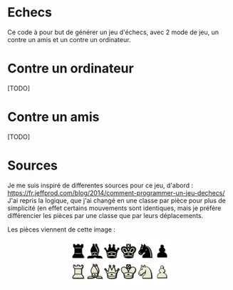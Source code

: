 # Echecs

Ce code à pour but de générer un jeu d'échecs, avec 2 mode de jeu, un contre un amis et un contre un ordinateur.

# Contre un ordinateur 

[TODO]

# Contre un amis

[TODO]


# Sources

Je me suis inspiré de differentes sources pour ce jeu, d'abord : https://fr.jeffprod.com/blog/2014/comment-programmer-un-jeu-dechecs/
J'ai repris la logique, que j'ai changé en une classe par pièce pour plus de simplicité (en effet certains mouvements sont identiques, mais je préfère différencier les pièces par une classe que par leurs déplacements.

Les pièces viennent de cette image : 
<p align="center">
<img src="images/chesspiece.png" height="100" />
</p>
